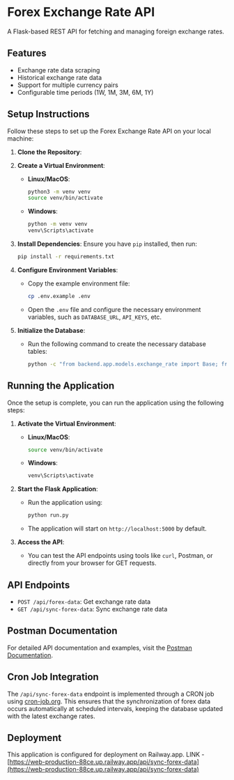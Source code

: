 # Forex Exchange Rate API

A Flask-based REST API for fetching and managing foreign exchange rates.

## Features
- Exchange rate data scraping
- Historical exchange rate data
- Support for multiple currency pairs
- Configurable time periods (1W, 1M, 3M, 6M, 1Y)

## Setup Instructions

Follow these steps to set up the Forex Exchange Rate API on your local machine:

1. **Clone the Repository**:

2. **Create a Virtual Environment**:
   - **Linux/MacOS**:
     ```bash
     python3 -m venv venv
     source venv/bin/activate
     ```
   - **Windows**:
     ```bash
     python -m venv venv
     venv\Scripts\activate
     ```

3. **Install Dependencies**:
   Ensure you have `pip` installed, then run:
   ```bash
   pip install -r requirements.txt
   ```

4. **Configure Environment Variables**:
   - Copy the example environment file:
     ```bash
     cp .env.example .env
     ```
   - Open the `.env` file and configure the necessary environment variables, such as `DATABASE_URL`, `API_KEYS`, etc.

5. **Initialize the Database**:
   - Run the following command to create the necessary database tables:
     ```bash
     python -c "from backend.app.models.exchange_rate import Base; from sqlalchemy import create_engine; engine = create_engine('sqlite:///exchange_rates.db'); Base.metadata.create_all(engine)"
     ```

## Running the Application

Once the setup is complete, you can run the application using the following steps:

1. **Activate the Virtual Environment**:
   - **Linux/MacOS**:
     ```bash
     source venv/bin/activate
     ```
   - **Windows**:
     ```bash
     venv\Scripts\activate
     ```

2. **Start the Flask Application**:
   - Run the application using:
     ```bash
     python run.py
     ```
   - The application will start on `http://localhost:5000` by default.

3. **Access the API**:
   - You can test the API endpoints using tools like `curl`, Postman, or directly from your browser for GET requests.

## API Endpoints
- `POST /api/forex-data`: Get exchange rate data
- `GET /api/sync-forex-data`: Sync exchange rate data

## Postman Documentation

For detailed API documentation and examples, visit the [Postman Documentation](https://documenter.getpostman.com/view/38132779/2sAYBaAVBC).

## Cron Job Integration

The `/api/sync-forex-data` endpoint is implemented through a CRON job using [cron-job.org](https://cron-job.org). This ensures that the synchronization of forex data occurs automatically at scheduled intervals, keeping the database updated with the latest exchange rates.

## Deployment
This application is configured for deployment on Railway.app.  LINK - [https://web-production-88ce.up.railway.app/api/sync-forex-data](https://web-production-88ce.up.railway.app/api/sync-forex-data)
